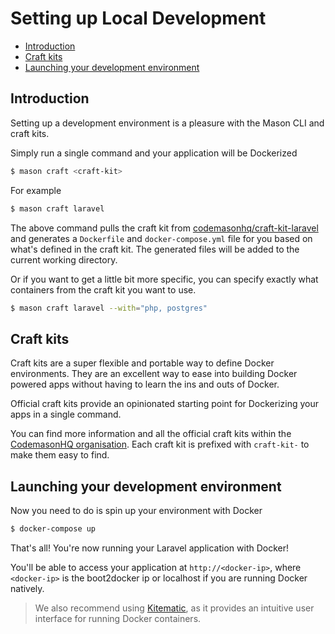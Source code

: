 # Setting up Local Development

- [Introduction](#introduction)
- [Craft kits](#craft-kits)
- [Launching your development environment](#launching-development)

<a name="introduction"></a>
## Introduction
Setting up a development environment is a pleasure with the Mason CLI and craft kits. 

Simply run a single command and your application will be Dockerized 
```bash
$ mason craft <craft-kit>
```

For example 
```bash
$ mason craft laravel 
```

The above command pulls the craft kit from [codemasonhq/craft-kit-laravel](https://github.com/CodemasonHQ/craft-kit-laravel) and generates a `Dockerfile` and `docker-compose.yml` file for you based on what's defined in the craft kit. The generated files will be added to the current working directory.

Or if you want to get a little bit more specific, you can specify exactly what containers from the craft kit you want to use.
```bash
$ mason craft laravel --with="php, postgres"
```

<a name="craft-kits"></a>
## Craft kits
Craft kits are a super flexible and portable way to define Docker environments. They are an excellent way to ease into building Docker powered apps without having to learn the ins and outs of Docker.

Official craft kits provide an opinionated starting point for Dockerizing your apps in a single command. 

You can find more information and all the official craft kits within the [CodemasonHQ organisation](https://github.com/CodemasonHQ?utf8=%E2%9C%93&q=craft-kit&type=&language=). Each craft kit is prefixed with `craft-kit-` to make them easy to find. 


<a name="launching-development"></a>
## Launching your development environment
Now you need to do is spin up your environment with Docker 
```bash
$ docker-compose up 
```

That's all! You're now running your Laravel application with Docker!

You'll be able to access your application at `http://<docker-ip>`, where `<docker-ip>` is the boot2docker ip or localhost if you are running Docker natively.

> We also recommend using [Kitematic](https://kitematic.com/), as it provides an intuitive user interface for running Docker containers.